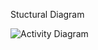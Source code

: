 Stuctural Diagram

![Activity Diagram](https://user-images.githubusercontent.com/82743874/142980104-de757f3b-4652-42b7-a778-303b952c0514.JPG)


